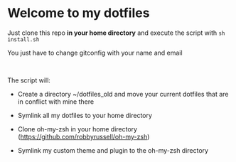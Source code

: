 Welcome to my dotfiles
========

Just clone this repo **in your home directory** and execute the script with ```sh install.sh```

You just have to change gitconfig with your name and email

<br>

The script will:

- Create a directory ~/dotfiles_old and move your current dotfiles that are in conflict with mine there

- Symlink all my dotfiles to your home directory

- Clone oh-my-zsh in your home directory (https://github.com/robbyrussell/oh-my-zsh)

- Symlink my custom theme and plugin to the oh-my-zsh directory
